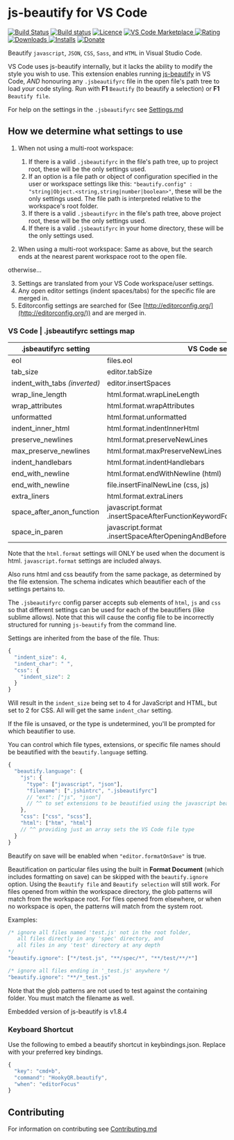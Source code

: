 # js-beautify for VS Code

[![Build Status](https://api.travis-ci.org/HookyQR/VSCodeBeautify.svg?branch=master)](https://travis-ci.org/HookyQR/VSCodeBeautify) [![Build status](https://ci.appveyor.com/api/projects/status/mu73cgat3r1t0weu/branch/master?svg=true)](https://ci.appveyor.com/project/HookyQR/vscodebeautify) [![Licence](https://img.shields.io/github/license/HookyQR/VSCodeBeautify.svg)](https://github.com/HookyQR/VSCodeBeautify)
[![VS Code Marketplace](https://vsmarketplacebadge.apphb.com/version-short/HookyQR.beautify.svg) ![Rating](https://vsmarketplacebadge.apphb.com/rating-short/HookyQR.beautify.svg) ![Downloads](https://vsmarketplacebadge.apphb.com/downloads-short/HookyQR.beautify.svg) ![Installs](https://vsmarketplacebadge.apphb.com/installs-short/HookyQR.beautify.svg)](https://marketplace.visualstudio.com/items?itemName=HookyQR.beautify)
[![Donate](https://img.shields.io/badge/donate-paypal-brightgreen.svg)](https://paypal.me/HookyQR)

Beautify `javascript`, `JSON`, `CSS`, `Sass`, and `HTML` in Visual Studio Code.

VS Code uses js-beautify internally, but it lacks the ability to modify the style you wish to use. This extension enables running [js-beautify](http://jsbeautifier.org/) in VS Code, _AND_ honouring any `.jsbeautifyrc` file in the open file's path tree to load *your* code styling. Run with  **F1** `Beautify` (to beautify a selection) or **F1** `Beautify file`.

For help on the settings in the `.jsbeautifyrc` see [Settings.md](https://github.com/HookyQR/VSCodeBeautify/blob/master/Settings.md)

## How we determine what settings to use

1. When not using a multi-root workspace:
    1. If there is a valid `.jsbeautifyrc` in the file's path tree, up to project root, these will be the only settings used.
    2. If an option is a file path or object of configuration specified in the user or workspace settings like this: `"beautify.config" : "string|Object.<string,string|number|boolean>"`, these will be the only settings used. The file path is interpreted relative to the workspace's root folder.
    3. If there is a valid `.jsbeautifyrc` in the file's path tree, above project root, these will be the only settings used.
    4. If there is a valid `.jsbeautifyrc` in your home directory, these will be the only settings used.

2. When using a multi-root workspace:
  Same as above, but the search ends at the nearest parent workspace root to the open file.

otherwise...

3. Settings are translated from your VS Code workspace/user settings.
4. Any open editor settings (indent spaces/tabs) for the specific file are merged in.
5. Editorconfig settings are searched for (See [http://editorconfig.org/](http://editorconfig.org/)) and are merged in.

### VS Code | .jsbeautifyrc settings map

.jsbeautifyrc setting         | VS Code setting
---                           | ---
eol                           | files.eol
tab_size                      | editor.tabSize
indent_with_tabs&nbsp;_(inverted)_ | editor.insertSpaces
wrap_line_length              | html.format.wrapLineLength
wrap_attributes               | html.format.wrapAttributes
unformatted                   | html.format.unformatted
indent_inner_html             | html.format.indentInnerHtml
preserve_newlines             | html.format.preserveNewLines
max_preserve_newlines         | html.format.maxPreserveNewLines
indent_handlebars             | html.format.indentHandlebars
end_with_newline              | html.format.endWithNewline (html)
end_with_newline              | file.insertFinalNewLine (css, js)
extra_liners                  | html.format.extraLiners
space_after_anon_function | javascript.format<br> .insertSpaceAfterFunctionKeywordForAnonymousFunctions
space_in_paren | javascript.format<br> .insertSpaceAfterOpeningAndBeforeClosingNonemptyParenthesis

Note that the `html.format` settings will ONLY be used when the document is html. `javascript.format` settings are included always.

Also runs html and css beautify from the same package, as determined by the file extension. The schema indicates which beautifier each of the settings pertains to.

The `.jsbeautifyrc` config parser accepts sub elements of `html`, `js` and `css` so that different settings can be used for each of the beautifiers (like sublime allows). Note that this will cause the config file to be incorrectly structured for running `js-beautify` from the command line.

Settings are inherited from the base of the file. Thus:

```javascript
{
  "indent_size": 4,
  "indent_char": " ",
  "css": {
    "indent_size": 2
  }
}
```

Will result in the `indent_size` being set to 4 for JavaScript and HTML, but set to 2 for CSS. All will get the same `indent_char` setting.

If the file is unsaved, or the type is undetermined, you'll be prompted for which beautifier to use.

You can control which file types, extensions, or specific file names should be beautified with the `beautify.language` setting.

```javascript
{
  "beautify.language": {
    "js": {
      "type": ["javascript", "json"],
      "filename": [".jshintrc", ".jsbeautifyrc"]
      // "ext": ["js", "json"]
      // ^^ to set extensions to be beautified using the javascript beautifier
    },
    "css": ["css", "scss"],
    "html": ["htm", "html"]
    // ^^ providing just an array sets the VS Code file type
  }
}
```

Beautify on save will be enabled when `"editor.formatOnSave"` is true.

Beautification on particular files using the built in **Format Document** (which includes formatting on save) can be skipped with the `beautify.ignore` option. Using the `Beautify file` and `Beautify selection` will still work. For files opened from within the workspace directory, the glob patterns will match from the workspace root. For files opened from elsewhere, or when no workspace is open, the patterns will match from the system root.

Examples:

```javascript
/* ignore all files named 'test.js' not in the root folder,
   all files directly in any 'spec' directory, and
   all files in any 'test' directory at any depth
*/
"beautify.ignore": ["*/test.js", "**/spec/*", "**/test/**/*"]

/* ignore all files ending in '_test.js' anywhere */
"beautify.ignore": "**/*_test.js"
```

Note that the glob patterns are not used to test against the containing folder. You must match the filename as well.

Embedded version of js-beautify is v1.8.4

### Keyboard Shortcut

Use the following to embed a beautify shortcut in keybindings.json. Replace with your preferred key bindings.

```javascript
{
  "key": "cmd+b",
  "command": "HookyQR.beautify",
  "when": "editorFocus"
}
```

## Contributing

For information on contributing see [Contributing.md](https://github.com/HookyQR/VSCodeBeautify/blob/master/.github/CONTRIBUTING.md)
